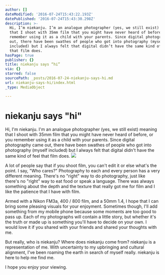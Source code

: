```yaml
---
author: []
dateModified: '2016-07-24T15:43:22.193Z'
datePublished: '2016-07-24T15:43:30.298Z'
description: >-
  Hi, I’m niekanju. I’m an analogue photographer (yes, we still exist) meaning
  that I shoot with 35mm film that you might have never heard of before, or you
  remember using it as a child with your parents. Since digital photography came
  out, there have been swathes of people who got into photography (myself
  included) but I always felt that digital didn’t have the same kind of feel
  that film does.
hasPage: true
publisher: {}
title: niekanju says “hi”
via: {}
starred: false
sourcePath: _posts/2016-07-24-niekanju-says-hi.md
url: niekanju-says-hi/index.html
_type: MediaObject

---
```

# niekanju says "hi"

Hi, I'm niekanju. I'm an analogue photographer (yes, we still exist) meaning that I shoot with 35mm film that you might have never heard of before, or you remember using it as a child with your parents. Since digital photography came out, there have been swathes of people who got into photography (myself included) but I always felt that digital didn't have the same kind of feel that film does.
![](https://the-grid-user-content.s3-us-west-2.amazonaws.com/8d55f109-db78-4bd5-a158-877b93be2339.jpg)

A lot of people say that if you shoot film, you can't edit it or else what's the point. I say, "Who cares?" Photography to each and every person has a very different meaning. There's no "right" way to do photography, just like there's no "right" way to eat food or speak a language. There was always something about the depth and the texture that really got me for film and I like the patience that I have with film.

Armed with a Nikon FM3a, 400 / 800 film, and a 50mm 1.4, I hope that I can bring some pleasing visuals for your enjoyment. Sometimes though, I'll add something from my mobile phone because some moments are too good to pass up. Each of my photographs will contain a little story, but whether it's the truth or made up is something you'll have to decide on your own. I would love it if you shared with your friends and shared your thoughts with me.

But really, who is niekanju? Where does niekanju come from? niekanju is a representation of me. With uncertainty to my upbringing and cultural alignment, I've been roaming the earth in search of myself really. niekanju is here to help me find me.

I hope you enjoy your viewing.
